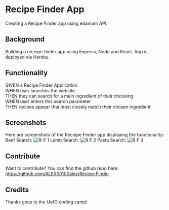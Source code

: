 # Recipe Finder App
Creating a Recipe Finder app using edamam API. 

## Background 

Building a receipe finder app using Express, Node and React. App is deployed via Heroku. 

## Functionality

GIVEN a Recipe Finder Application <br />
WHEN user launches the website <br />
THEN they can search for a main ingredient of their choosing<br />
WHEN user enters this search parameter <br />
THEN recipes appear that most closely match their chosen ingredient<br />


## Screenshots 

Here are screenshots of the Receipe Finder app displaying the functionality:
Beef Search: ![R-F 1](https://user-images.githubusercontent.com/53154900/113657269-7509e700-9652-11eb-9b64-a882e47b5f0f.PNG)
Lamb Search: ![R F 2](https://user-images.githubusercontent.com/53154900/113657287-818e3f80-9652-11eb-8696-301ffea6c2e7.PNG)
Pasta Search: ![R F 3](https://user-images.githubusercontent.com/53154900/113657318-923eb580-9652-11eb-8dda-ab5773ad0fb3.PNG)

## Contribute

Want to contribute? You can find the github repo here: https://github.com/ALEX00100alex/Recipe-Finder

## Credits

Thanks goes to the UofO coding camp!